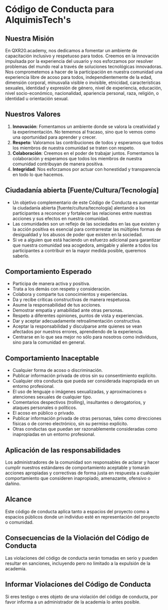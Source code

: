 # Código de Conducta para AlquimisTech's

## Nuestra Misión
En QXR20.academy, nos dedicamos a fomentar un ambiente de capacitación inclusivo y respetuoso para todos. Creemos en la innovación impulsada por la experiencia del usuario y nos esforzamos por resolver problemas del mundo real a través de soluciones tecnológicas innovadoras. Nos comprometemos a hacer de la participación en nuestra comunidad una experiencia libre de acoso para todos, independientemente de la edad, dimensión corporal, minusvalía visible o invisible, etnicidad, características sexuales, identidad y expresión de género, nivel de experiencia, educación, nivel socio-económico, nacionalidad, apariencia personal, raza, religión, o identidad u orientación sexual.

## Nuestros Valores
1. **Innovación**: Fomentamos un ambiente donde se valora la creatividad y la experimentación. No tememos al fracaso, sino que lo vemos como una oportunidad para aprender y crecer.
2. **Respeto**: Valoramos las contribuciones de todos y esperamos que todos los miembros de nuestra comunidad se traten con respeto.
3. **Colaboración**: Creemos en el poder de trabajar juntos. Fomentamos la colaboración y esperamos que todos los miembros de nuestra comunidad contribuyan de manera positiva.
4. **Integridad**: Nos esforzamos por actuar con honestidad y transparencia en todo lo que hacemos.

## Ciudadanía abierta [Fuente/Cultura/Tecnología]
- Un objetivo complementario de este Código de Conducta es aumentar la ciudadanía abierta [fuente/cultura/tecnología] alentando a los participantes a reconocer y fortalecer las relaciones entre nuestras acciones y sus efectos en nuestra comunidad.
- Las comunidades son un reflejo de las sociedades en las que existen y la acción positiva es esencial para contrarrestar las múltiples formas de desigualdad y los abusos de poder que existen en la sociedad.
- Si ve a alguien que está haciendo un esfuerzo adicional para garantizar que nuestra comunidad sea acogedora, amigable y aliente a todos los participantes a contribuir en la mayor medida posible, queremos saberlo.

## Comportamiento Esperado
- Participa de manera activa y positiva.
- Trata a los demás con respeto y consideración.
- Colabora y comparte tus conocimientos y experiencias.
- Da y recibe críticas constructivas de manera respetuosa.
- Asume la responsabilidad de tus acciones.
- Demostrar empatía y amabilidad ante otras personas.
- Respeto a diferentes opiniones, puntos de vista y experiencias.
- Dar y aceptar adecuadamente retroalimentación constructiva.
- Aceptar la responsabilidad y disculparse ante quienes se vean afectados por nuestros errores, aprendiendo de la experiencia.
- Centrarse en lo que sea mejor no sólo para nosotros como individuos, sino para la comunidad en general.

## Comportamiento Inaceptable
- Cualquier forma de acoso o discriminación.
- Publicar información privada de otros sin su consentimiento explícito.
- Cualquier otra conducta que pueda ser considerada inapropiada en un entorno profesional.
- El uso de lenguaje o imágenes sexualizadas, y aproximaciones o atenciones sexuales de cualquier tipo.
- Comentarios despectivos (trolling), insultantes o derogatorios, y ataques personales o políticos.
- El acoso en público o privado.
- Publicar información privada de otras personas, tales como direcciones físicas o de correo electrónico, sin su permiso explícito.
- Otras conductas que puedan ser razonablemente consideradas como inapropiadas en un entorno profesional.

## Aplicación de las responsabilidades
Los administradores de la comunidad son responsables de aclarar y hacer cumplir nuestros estándares de comportamiento aceptable y tomarán acciones apropiadas y correctivas de forma justa en respuesta a cualquier comportamiento que consideren inapropiado, amenazante, ofensivo o dañino.

## Alcance
Este código de conducta aplica tanto a espacios del proyecto como a espacios públicos donde un individuo esté en representación del proyecto o comunidad.

## Consecuencias de la Violación del Código de Conducta
Las violaciones del código de conducta serán tomadas en serio y pueden resultar en sanciones, incluyendo pero no limitado a la expulsión de la academia.

## Informar Violaciones del Código de Conducta
Si eres testigo o eres objeto de una violación del código de conducta, por favor informa a un administrador de la academia lo antes posible.
